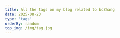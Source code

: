 ```yaml
---
title: All the tags on my blog related to bcZhang
date: 2025-08-23
type: 'tags'
orderBy: random
top_img: /img/tag.jpg
---
```

